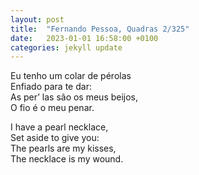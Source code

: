 ```yaml
---
layout: post
title:  "Fernando Pessoa, Quadras 2/325"
date:   2023-01-01 16:58:00 +0100
categories: jekyll update
---
```


Eu tenho um colar de pérolas <br>
Enfiado para te dar: <br>
As per’ las são os meus beijos, <br>
O fio é o meu penar. <br>

I have a pearl necklace, <br>
Set aside to give you: <br>
The pearls are my kisses, <br>
The necklace is my wound. <br>
